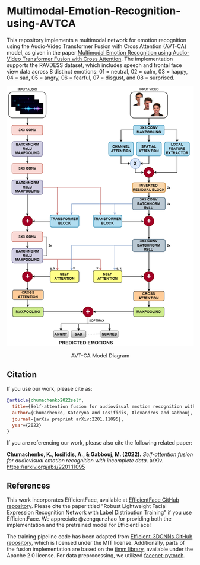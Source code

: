 # Multimodal-Emotion-Recognition-using-AVTCA

This repository implements a multimodal network for emotion recognition using the Audio-Video Transformer Fusion with Cross Attention (AVT-CA) model, as given in the paper [Multimodal Emotion Recognition using Audio-Video Transformer Fusion with Cross Attention](https://arxiv.org/pdf/2407.18552). The implementation supports the RAVDESS dataset, which includes speech and frontal face view data across 8 distinct emotions: 01 = neutral, 02 = calm, 03 = happy, 04 = sad, 05 = angry, 06 = fearful, 07 = disgust, and 08 = surprised.

<p align="center">
<img src="https://github.com/shravan-18/AVTCA/blob/main/img/AVTCA.png" alt="drawing" height="70%"/>
</p>
<p align = "center">
AVT-CA Model Diagram
</p>

## Citation

If you use our work, please cite as:
```bibtex
@article{chumachenko2022self,
  title={Self-attention fusion for audiovisual emotion recognition with incomplete data},
  author={Chumachenko, Kateryna and Iosifidis, Alexandros and Gabbouj, Moncef},
  journal={arXiv preprint arXiv:2201.11095},
  year={2022}
}
```

If you are referencing our work, please also cite the following related paper:

**Chumachenko, K., Iosifidis, A., & Gabbouj, M. (2022).** *Self-attention fusion for audiovisual emotion recognition with incomplete data*. arXiv. https://arxiv.org/abs/2201.11095

## References

This work incorporates EfficientFace, available at [EfficientFace GitHub repository](https://github.com/zengqunzhao/EfficientFace). Please cite the paper titled "Robust Lightweight Facial Expression Recognition Network with Label Distribution Training" if you use EfficientFace. We appreciate @zengqunzhao for providing both the implementation and the pretrained model for EfficientFace!

The training pipeline code has been adapted from [Efficient-3DCNNs GitHub repository](https://github.com/okankop/Efficient-3DCNNs), which is licensed under the MIT license. Additionally, parts of the fusion implementation are based on the [timm library](https://github.com/rwightman/pytorch-image-models), available under the Apache 2.0 license. For data preprocessing, we utilized [facenet-pytorch](https://github.com/timesler/facenet-pytorch).
